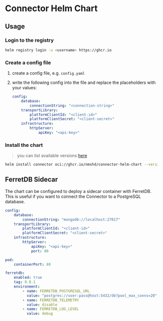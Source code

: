 # Connector Helm Chart

## Usage

### Login to the registry

```sh
helm registry login -u <username> https://ghcr.io
```

### Create a config file

1. create a config file, e.g. `config.yaml`
2. write the following config into the file and replace the placeholders with your values:

    ```yaml
    config:
        database:
            connectionString: "<connection-string>"
        transportLibrary:
            platformClientId: "<client-id>"
            platformClientSecret: "<client-secret>"
        infrastructure:
            httpServer:
                apiKey: "<api-key>"
    ```

### Install the chart

> you can list available versions [here](https://github.com/nmshd/cns-connector/pkgs/container/connector-helm-chart)

```sh
helm install connector oci://ghcr.io/nmshd/connector-helm-chart --version <version> -f <your-config-file>.yaml
```

## FerretDB Sidecar

The chart can be configured to deploy a sidecar container with FerretDB. This is useful if you want to connect the Connector to a PostgreSQL database.

```yaml
config:
    database:
        connectionString: "mongodb://localhost:27017"
    transportLibrary:
        platformClientId: "<client-id>"
        platformClientSecret: "<client-secret>"
    infrastructure:
        httpServer:
            apiKey: "<api-key>"
            port: 80

pod:
    containerPort: 80

ferretdb:
    enabled: true
    tag: 0.8.1
    environment:
        - name: FERRETDB_POSTGRESQL_URL
          value: "postgres://user:pass@host:5432/db?pool_max_conns=20"
        - name: FERRETDB_TELEMETRY
          value: disable
        - name: FERRETDB_LOG_LEVEL
          value: debug
```
